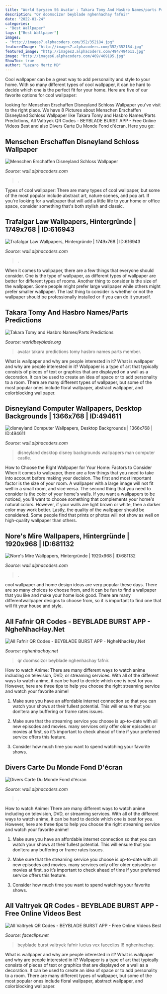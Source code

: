 ```yaml
---
title: "World Spryzen S6 Avatar : Takara Tomy And Hasbro Names/parts Predictions"
description: "Qr doomscizor beyblade nghenhachay fafnir"
date: "2022-01-24"
categories:
- "Best Wallpaper"
tags: ["Best Wallpaper"]
images:
- "http://images7.alphacoders.com/352/352184.jpg"
featuredImage: "http://images7.alphacoders.com/352/352184.jpg"
featured_image: "http://images2.alphacoders.com/494/494611.jpg"
image: "http://images6.alphacoders.com/469/469195.jpg"
ShowToc: true
author: "Lazaro Mertz MD"
---
```



Cool wallpaper can be a great way to add personality and style to your home. With so many different types of cool wallpaper, it can be hard to decide which one is the perfect fit for your home. Here are five of our favorite options for cool wallpaper: 

	

		
looking for Menschen Erschaffen Disneyland Schloss Wallpaper you've visit to the right place. We have 8 Pictures about Menschen Erschaffen Disneyland Schloss Wallpaper like Takara Tomy and Hasbro Names/Parts Predictions, All Valtryek QR Codes - BEYBLADE BURST APP - Free Online Videos Best and also Divers Carte Du Monde Fond d&#039;écran. Here you go:
		
    
## Menschen Erschaffen Disneyland Schloss Wallpaper

<img loading=lazy src="http://images6.alphacoders.com/469/469195.jpg" onerror="this.onerror=null;this.src='https://tse4.mm.bing.net/th?id=OIP.xmxWN0xMieH21fFwAacKSQHaEK&amp;pid=15.1';" alt="Menschen Erschaffen Disneyland Schloss Wallpaper">

_Source: wall.alphacoders.com_

>. 

	

Types of cool wallpaper:
There are many types of cool wallpaper, but some of the most popular include abstract art, nature scenes, and pop art. If you're looking for a wallpaper that will add a little life to your home or office space, consider something that's both stylish and classic.

    
## Trafalgar Law Wallpapers, Hintergründe | 1749x768 | ID:616943

<img loading=lazy src="http://images.alphacoders.com/616/616943.jpg" onerror="this.onerror=null;this.src='https://tse4.mm.bing.net/th?id=OIP.QUVUK_bswnxwbv7fFwIU8gHaDQ&amp;pid=15.1';" alt="Trafalgar Law Wallpapers, Hintergründe | 1749x768 | ID:616943">

_Source: wall.alphacoders.com_

>. 

	

When it comes to wallpaper, there are a few things that everyone should consider. One is the type of wallpaper, as different types of wallpaper are better for different types of rooms. Another thing to consider is the size of the wallpaper. Some people might prefer large wallpaper while others might prefer smaller wallpaper. The last thing to consider is whether or not the wallpaper should be professionally installed or if you can do it yourself.

    
## Takara Tomy And Hasbro Names/Parts Predictions

<img loading=lazy src="https://worldbeyblade.org/uploads/avatars/avatar_127174.jpg?dateline=1552602989" onerror="this.onerror=null;this.src='https://tse1.mm.bing.net/th?id=OIP.rXzRfPBTnmke0DXLgWIt6gHaFn&amp;pid=15.1';" alt="Takara Tomy and Hasbro Names/Parts Predictions">

_Source: worldbeyblade.org_

>avatar takara predictions tomy hasbro names parts member. 

	

What is wallpaper and why are people interested in it?
What is wallpaper and why are people interested in it?
Wallpaper is a type of art that typically consists of pieces of text or graphics that are displayed on a wall as a decoration. It can be used to create an idea of space or to add personality to a room. There are many different types of wallpaper, but some of the most popular ones include floral wallpaper, abstract wallpaper, and colorblocking wallpaper.

    
## Disneyland Computer Wallpapers, Desktop Backgrounds | 1366x768 | ID:494611

<img loading=lazy src="http://images2.alphacoders.com/494/494611.jpg" onerror="this.onerror=null;this.src='https://tse1.mm.bing.net/th?id=OIP.rsc6YPRAMRkRUcyk2n02swHaEK&amp;pid=15.1';" alt="disneyland Computer Wallpapers, Desktop Backgrounds | 1366x768 | ID:494611">

_Source: wall.alphacoders.com_

>disneyland desktop disney backgrounds wallpapers man computer castle. 

	

How to Choose the Right Wallpaper for Your Home: Factors to Consider
When it comes to wallpaper, there are a few things that you need to take into account before making your decision. The first and most important factor is the size of your room. A wallpaper with a large image will not fit well in a small room, and vice versa. 
The second thing that you need to consider is the color of your home's walls. If you want a wallpapers to be noticed, you'll want to choose something that complements your home's natural colors. However, if your walls are light brown or white, then a darker color may work better. 
Lastly, the quality of the wallpaper should be considered. Some people find that prints or photos will not show as well on high-quality wallpaper than others.

    
## Nore&#039;s Mire Wallpapers, Hintergründe | 1920x968 | ID:681132

<img loading=lazy src="https://images7.alphacoders.com/681/thumb-1920-681132.jpg" onerror="this.onerror=null;this.src='https://tse4.mm.bing.net/th?id=OIP.-DRVzO9zIh0qIRUco9yDSgHaDu&amp;pid=15.1';" alt="Nore&#039;s Mire Wallpapers, Hintergründe | 1920x968 | ID:681132">

_Source: wall.alphacoders.com_

>. 

	

cool wallpaper and home design ideas are very popular these days. There are so many choices to choose from, and it can be fun to find a wallpaper that you like and make your home look good. There are many differentwallpaper designs to choose from, so it is important to find one that will fit your house and style.

    
## All Fafnir QR Codes - BEYBLADE BURST APP - NgheNhacHay.Net

<img loading=lazy src="https://www.nghenhachay.net/image/SGVxVDFXVXV2NEU/mqdefault.jpg" onerror="this.onerror=null;this.src='https://tse2.mm.bing.net/th?id=OIP.e4BItsW-4A-k7dJXhx9EAQAAAA&amp;pid=15.1';" alt="All Fafnir QR Codes - BEYBLADE BURST APP - NgheNhacHay.Net">

_Source: nghenhachay.net_

>qr doomscizor beyblade nghenhachay fafnir. 

	

How to watch Anime: There are many different ways to watch anime including on television, DVD, or streaming services.
With all of the different ways to watch anime, it can be hard to decide which one is best for you. However, here are three tips to help you choose the right streaming service and watch your favorite anime!
1. Make sure you have an affordable internet connection so that you can watch your shows at their fullest potential. This will ensure that you don’tera any buffering or frame rates issues.

2. Make sure that the streaming service you choose is up-to-date with all new episodes and movies. many services only offer older episodes or movies at first, so it’s important to check ahead of time if your preferred service offers this feature.

3. Consider how much time you want to spend watching your favorite shows.

    
## Divers Carte Du Monde Fond D&#039;écran

<img loading=lazy src="http://images7.alphacoders.com/352/352184.jpg" onerror="this.onerror=null;this.src='https://tse2.mm.bing.net/th?id=OIP.CWGJ5QqNuJvaqEcqhRfi9QHaEK&amp;pid=15.1';" alt="Divers Carte Du Monde Fond d&#039;écran">

_Source: wall.alphacoders.com_

>. 

	

How to watch Anime: There are many different ways to watch anime including on television, DVD, or streaming services.
With all of the different ways to watch anime, it can be hard to decide which one is best for you. However, here are three tips to help you choose the right streaming service and watch your favorite anime!
1. Make sure you have an affordable internet connection so that you can watch your shows at their fullest potential. This will ensure that you don’tera any buffering or frame rates issues.

2. Make sure that the streaming service you choose is up-to-date with all new episodes and movies. many services only offer older episodes or movies at first, so it’s important to check ahead of time if your preferred service offers this feature.

3. Consider how much time you want to spend watching your favorite shows.

    
## All Valtryek QR Codes - BEYBLADE BURST APP - Free Online Videos Best

<img loading=lazy src="https://www.faceclips.net/image/sE1KouHcLtw/mqdefault.jpg" onerror="this.onerror=null;this.src='https://tse3.mm.bing.net/th?id=OIP.AWgF6HaAWhb6sbZcMAtM-QAAAA&amp;pid=15.1';" alt="All Valtryek QR Codes - BEYBLADE BURST APP - Free Online Videos Best">

_Source: faceclips.net_

>beyblade burst valtryek fafnir lucius vex faceclips l6 nghenhachay. 

	

What is wallpaper and why are people interested in it?
What is wallpaper and why are people interested in it?
Wallpaper is a type of art that typically consists of pieces of text or graphics that are displayed on a wall as a decoration. It can be used to create an idea of space or to add personality to a room. There are many different types of wallpaper, but some of the most popular ones include floral wallpaper, abstract wallpaper, and colorblocking wallpaper.

